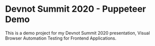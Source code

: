 # Devnot Summit 2020 - Puppeteer Demo

This is a demo project for my Devnot Summit 2020 presentation, Visual Browser Automation Testing for Frontend Applications.

